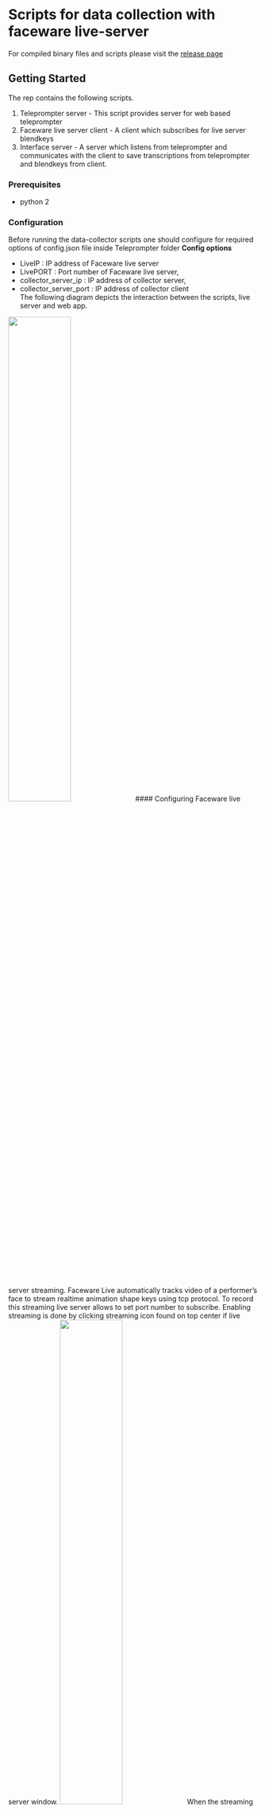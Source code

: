 # Scripts for data collection with faceware live-server
For compiled binary files and scripts please visit the [release page](https://github.com/hansonrobotics/evenet-data-collection/releases)

## Getting Started
The rep contains the following scripts.
1. Teleprompter server - This script provides server for web based teleprompter 
2. Faceware live server client - A client which subscribes for live server blendkeys
3. Interface server - A server which listens from teleprompter and communicates with the client
to save transcriptions from teleprompter and blendkeys from client.  

### Prerequisites

* python 2

### Configuration 
Before running the data-collector scripts one should configure for required options of config.json file inside Teleprompter folder
**Config options** 
*   LiveIP                  : IP address of Faceware live server
*   LivePORT                : Port number of Faceware live server,
*   collector_server_ip     : IP address of collector server,
*   collector_server_port	: IP address of collector client  
The following diagram depicts the interaction between the scripts, live server and web app.
<img src="https://github.com/hansonrobotics/evenet-data-collection/blob/master/images/image8.png" width = 50%/> 
#### Configuring Faceware live server streaming.
Faceware Live automatically tracks video of a performer’s face to stream realtime animation shape keys using tcp protocol. To record this streaming live server allows to set port number to subscribe. Enabling streaming is done by clicking streaming icon found on top center if live server window.  
<img src="https://github.com/hansonrobotics/evenet-data-collection/blob/master/images/image1.PNG" width = 50%/>  
When the streaming is enabled the icon changes to the following icon  
<img src="https://github.com/hansonrobotics/evenet-data-collection/blob/master/images/image4.PNG" width = 50%/>   
and "Streaming!" message appears on bottom left corner of the window.  
<img src="https://github.com/hansonrobotics/evenet-data-collection/blob/master/images/image2.PNG" width = 50%/>
Values of the animation shape keys can be view using "Animation Tuning" menu of menubar.
<img src="https://github.com/hansonrobotics/evenet-data-collection/blob/master/images/image5.PNG" width = 50%/>  
<img src="https://github.com/hansonrobotics/evenet-data-collection/blob/master/images/image3.png" width = 50%/>
Faceware analyzer provides functionalities to track landmark position inside videos from file and from webcams. There are two options to track faces inside videos. The first is auto track and uses faceware default models to track face. The second options is to train tracking models for each subject. The following images show two frames selected to train models for this video from youtube(https://www.youtube.com/watch?v=S4roaqfyU2A). 
<img src="https://github.com/hansonrobotics/evenet-data-collection/blob/master/images/image6.PNG" width = 50%/>
<img src="https://github.com/hansonrobotics/evenet-data-collection/blob/master/images/image7.PNG" width = 50%/>

### Adding your own custom emotion script to the Teleprompter
Prepare the data with the following csv format 

<img src="https://github.com/hansonrobotics/evenet-data-collection/blob/master/images/sample.png" width = 50%/>
Go to Teleprompter/assets and replace text_emotion.csv with your script data

### Running the data collector script
All scripts can be run using the following script command

```python2 data_collector.py```

### Runing the Teleprompter
In order to read the  text_emotion.csv file and display it to the Teleprompter, first we should create a local http server  

The above command  ```python data_collector.py``` also creates a local http server

To open the teleprompter, open your browser to  ```localhost:8000```

### How to use the Teleprompter
After you open the teleprompter with your browser 

Press SPACE bar from your keybord to enter server address and port 
<img src="https://github.com/hansonrobotics/evenet-data-collection/blob/master/images/server_addr.png" width = 50%/>
And press ENTER to save the address and port

Press S to start recording

Press D to discard the current recording

Press RIGHT ARROW to save the current recording and go to the next script

Press UP/DOWN ARROW to change the scripts font size on the teleprompter

The collected dataset will be saved inside `Teleprompter/data` folder.


### Dataset(Script) used for Teleprompter
The script text_emotion.csv is orinally taken from text emotion classification project https://github.com/tlkh/text-emotion-classification/tree/master/dataset

This dataset is twitter users tweet, expressing their feeling on different circumstance.
It is scraped from twitter using twitter developer [API](https://developer.twitter.com/en.html)

## Preprocessing of text_emotion.csv for teleprompter
- Some characters and numbers are replace by thier corresponding text word

   '@' is replace by "At"

   '=' is replaceb y "equals"

   '+' is replace by "plus"

   '$' is replaced by "dollar"

   '*' is replaced by "star"

   '&' is replaced by "and"

   '#' is replaced by "Hashtag"

And  numbers replaced by thier coresponding word

eg. 0 ---> zero, 1 --> one,.....etc 

Sample preprocessing

"@jhon_1234" is replaced by  "At jhon underscore one two three four"

## License of dataset(twitter tweets)
- [Twitter agreement and Policy](https://developer.twitter.com/en/developer-terms/agreement-and-policy.html)

### Screenshot's of Teleprompter demo

## Surprise emotion
<img src="https://github.com/hansonrobotics/evenet-data-collection/blob/master/images/surprise.png" width = 50%/>

## Happy emotion
<img src="https://github.com/hansonrobotics/evenet-data-collection/blob/master/images/happy.png" width = 50%/>

## Angry emotion
<img src="https://github.com/hansonrobotics/evenet-data-collection/blob/master/images/angry.png" width = 50%/>

## Sad emotion
<img src="https://github.com/hansonrobotics/evenet-data-collection/blob/master/images/sad.png" width = 50%/>



# Teleprompter

## Preprocessing

- To replace the caracter

go to ```app.component.ts``` file

find ```replace_char(char)``` function and add the caracter you want to add 

    ```
    
    replace_char(c){
            var value = "";
		    if (c == "0"){
		       value = " zero ";
		    }
		    else if(c == "1"){
		      value = " one ";
		    }
		    else if(c == "2"){
		      value = " two ";
		    }

         return value

       }
       
       
    ```
- To do your own preprocessing 

Go to ``` do_other_preprocessing(text)```  function, this function accepts the script text and you can do your own preprocessing inside this function
 

 ``` 

 do_other_preprocessing(text){
     
      Do your preprocessing here.
      
      return text
  }

  ```

# Running Teleprompter 

Install Angular 6

This project was generated with [Angular CLI](https://github.com/angular/angular-cli) version 6.0.8.

## Development server

``` cd Teleprompter ```

Run `ng serve` for a dev server. Navigate to `http://localhost:4200/`. The app will automatically reload if you change any of the source files.

## Code scaffolding

Run `ng generate component component-name` to generate a new component. You can also use `ng generate directive|pipe|service|class|guard|interface|enum|module`.

## Build

Run `ng build` to build the project. The build artifacts will be stored in the `dist/` directory. Use the `--prod` flag for a production build.



## Further help

To get more help on the Angular CLI use `ng help` or go check out the [Angular CLI README](https://github.com/angular/angular-cli/blob/master/README.md).
